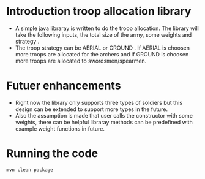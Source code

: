 # Introduction troop allocation library
* A simple java libraray is written to do the troop allocation. The library will take the following inputs, the total  size of the army, some weights and strategy .
* The troop strategy can be AERIAL or GROUND . If AERIAL is choosen more troops are allocated for the archers and if GROUND is choosen more troops are allocated to swordsmen/spearmen.
# Futuer enhancements
 * Right now the library only supports three types of soldiers but this design can be extended to support more types in the future.
 * Also the assumption is made that user calls the constructor with some weights, there can be helpful libraray methods can be predefined with  example weight functions in future.
# Running the code
 ```mvn clean package```
